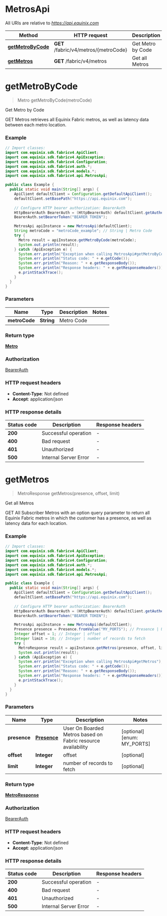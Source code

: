 # MetrosApi

All URIs are relative to *https://api.equinix.com*

| Method | HTTP request | Description |
|------------- | ------------- | -------------|
| [**getMetroByCode**](MetrosApi.md#getMetroByCode) | **GET** /fabric/v4/metros/{metroCode} | Get Metro by Code |
| [**getMetros**](MetrosApi.md#getMetros) | **GET** /fabric/v4/metros | Get all Metros |


<a name="getMetroByCode"></a>
# **getMetroByCode**
> Metro getMetroByCode(metroCode)

Get Metro by Code

GET Metros retrieves all Equinix Fabric metros, as well as latency data between each metro location.

### Example
```java
// Import classes:
import com.equinix.sdk.fabricv4.ApiClient;
import com.equinix.sdk.fabricv4.ApiException;
import com.equinix.sdk.fabricv4.Configuration;
import com.equinix.sdk.fabricv4.auth.*;
import com.equinix.sdk.fabricv4.models.*;
import com.equinix.sdk.fabricv4.api.MetrosApi;

public class Example {
  public static void main(String[] args) {
    ApiClient defaultClient = Configuration.getDefaultApiClient();
    defaultClient.setBasePath("https://api.equinix.com");
    
    // Configure HTTP bearer authorization: BearerAuth
    HttpBearerAuth BearerAuth = (HttpBearerAuth) defaultClient.getAuthentication("BearerAuth");
    BearerAuth.setBearerToken("BEARER TOKEN");

    MetrosApi apiInstance = new MetrosApi(defaultClient);
    String metroCode = "metroCode_example"; // String | Metro Code
    try {
      Metro result = apiInstance.getMetroByCode(metroCode);
      System.out.println(result);
    } catch (ApiException e) {
      System.err.println("Exception when calling MetrosApi#getMetroByCode");
      System.err.println("Status code: " + e.getCode());
      System.err.println("Reason: " + e.getResponseBody());
      System.err.println("Response headers: " + e.getResponseHeaders());
      e.printStackTrace();
    }
  }
}
```

### Parameters

| Name | Type | Description  | Notes |
|------------- | ------------- | ------------- | -------------|
| **metroCode** | **String**| Metro Code | |

### Return type

[**Metro**](Metro.md)

### Authorization

[BearerAuth](../README.md#BearerAuth)

### HTTP request headers

 - **Content-Type**: Not defined
 - **Accept**: application/json

### HTTP response details
| Status code | Description | Response headers |
|-------------|-------------|------------------|
| **200** | Successful operation |  -  |
| **400** | Bad request |  -  |
| **401** | Unauthorized |  -  |
| **500** | Internal Server Error |  -  |

<a name="getMetros"></a>
# **getMetros**
> MetroResponse getMetros(presence, offset, limit)

Get all Metros

GET All Subscriber Metros with an option query parameter to return all Equinix Fabric metros in which the customer has a presence, as well as latency data for each location.

### Example
```java
// Import classes:
import com.equinix.sdk.fabricv4.ApiClient;
import com.equinix.sdk.fabricv4.ApiException;
import com.equinix.sdk.fabricv4.Configuration;
import com.equinix.sdk.fabricv4.auth.*;
import com.equinix.sdk.fabricv4.models.*;
import com.equinix.sdk.fabricv4.api.MetrosApi;

public class Example {
  public static void main(String[] args) {
    ApiClient defaultClient = Configuration.getDefaultApiClient();
    defaultClient.setBasePath("https://api.equinix.com");
    
    // Configure HTTP bearer authorization: BearerAuth
    HttpBearerAuth BearerAuth = (HttpBearerAuth) defaultClient.getAuthentication("BearerAuth");
    BearerAuth.setBearerToken("BEARER TOKEN");

    MetrosApi apiInstance = new MetrosApi(defaultClient);
    Presence presence = Presence.fromValue("MY_PORTS"); // Presence | User On Boarded Metros based on Fabric resource availability
    Integer offset = 1; // Integer | offset
    Integer limit = 10; // Integer | number of records to fetch
    try {
      MetroResponse result = apiInstance.getMetros(presence, offset, limit);
      System.out.println(result);
    } catch (ApiException e) {
      System.err.println("Exception when calling MetrosApi#getMetros");
      System.err.println("Status code: " + e.getCode());
      System.err.println("Reason: " + e.getResponseBody());
      System.err.println("Response headers: " + e.getResponseHeaders());
      e.printStackTrace();
    }
  }
}
```

### Parameters

| Name | Type | Description  | Notes |
|------------- | ------------- | ------------- | -------------|
| **presence** | [**Presence**](.md)| User On Boarded Metros based on Fabric resource availability | [optional] [enum: MY_PORTS] |
| **offset** | **Integer**| offset | [optional] |
| **limit** | **Integer**| number of records to fetch | [optional] |

### Return type

[**MetroResponse**](MetroResponse.md)

### Authorization

[BearerAuth](../README.md#BearerAuth)

### HTTP request headers

 - **Content-Type**: Not defined
 - **Accept**: application/json

### HTTP response details
| Status code | Description | Response headers |
|-------------|-------------|------------------|
| **200** | Successful operation |  -  |
| **400** | Bad request |  -  |
| **401** | Unauthorized |  -  |
| **500** | Internal Server Error |  -  |

